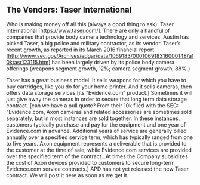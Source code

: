 ## The Vendors: Taser International

Who is making money off all this (always a good thing to ask): Taser International [https://www.taser.com/]. There are only a handful of companies that provide body camera technology and services. Austin has picked Taser, a big police and military contractor, as its vendor. Taser’s recent growth, as reported in its March 2016 financial report [http://www.sec.gov/Archives/edgar/data/1069183/000106918316000148/a10ktasr123115.htm] has been largely driven by its police body camera offerings (weapons segment growth, 12%; camera segment growth, 88%.)

Taser has a great business model. It sells weapons for which you have to buy cartridges, like you do for your home printer. And it sells cameras, then offers data storage services [its “Evidence.com” product.] Sometimes it will just give away the cameras in order to secure that long term data storage contract.
[can we have a pull quote? From their 10k filed with the SEC: “Evidence.com, Axon cameras and related accessories are sometimes sold separately, but in most instances are sold together. In these instances, customers typically purchase and pay for the equipment and one year of Evidence.com in advance. Additional years of service are generally billed annually over a specified service term, which has typically ranged from one to five years. Axon equipment represents a deliverable that is provided to the customer at the time of sale, while Evidence.com services are provided over the specified term of the contract…At times the Company subsidizes the cost of Axon devices provided to customers to secure long-term Evidence.com service contracts.]
APD has not yet released the new Taser contract. We will post it here as soon as we get it.
